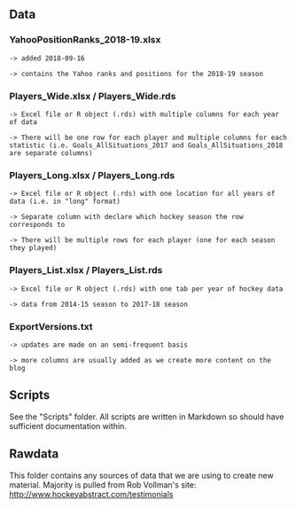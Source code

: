 ## Data

### YahooPositionRanks_2018-19.xlsx

	-> added 2018-09-16

	-> contains the Yahoo ranks and positions for the 2018-19 season

### Players_Wide.xlsx / Players_Wide.rds

	-> Excel file or R object (.rds) with multiple columns for each year of data
	
	-> There will be one row for each player and multiple columns for each statistic (i.e. Goals_AllSituations_2017 and Goals_AllSituations_2018 are separate columns)

### Players_Long.xlsx / Players_Long.rds
	
	-> Excel file or R object (.rds) with one location for all years of data (i.e. in "long" format)

	-> Separate column with declare which hockey season the row corresponds to

	-> There will be multiple rows for each player (one for each season they played)

### Players_List.xlsx / Players_List.rds

	-> Excel file or R object (.rds) with one tab per year of hockey data

	-> data from 2014-15 season to 2017-18 season

### ExportVersions.txt

	-> updates are made on an semi-frequent basis

	-> more columns are usually added as we create more content on the blog

## Scripts

See the "Scripts" folder. All scripts are written in Markdown so should have sufficient documentation within.

## Rawdata

This folder contains any sources of data that we are using to create new material. Majority is pulled from Rob Vollman's site: http://www.hockeyabstract.com/testimonials